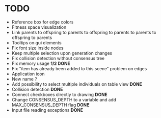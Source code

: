 TODO 
====
- Reference box for edge colors
- Fitness space visualization 
- Link parents to offspring to parents to offspring to parents to parents to offspring to parents
- Tooltips on gui elements 
- Fix font size inside nodes
- Keep multiple selection upon generation changes
- Fix collision detection without consensus tree
- Fix memory usage __1/2 DONE__
- Fix "item has already been added to this scene" problem on edges
- Application icon
- New name ?
- Add possibility to select multiple individuals on table view __DONE__
- Collision detection __DONE__
- Connect checkboxes directly to drawing __DONE__
- Change CONSENSUS_DEPTH to a variable and add MAX_CONSENSUS_DEPTH flag __DONE__
- Input file reading exceptions __DONE__
